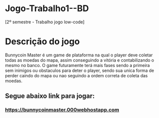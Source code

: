 # Jogo-Trabalho1--BD
[2º semestre - Trabalho jogo low-code] 
# Descrição do jogo
Bunnycoin Master é um game de plataforma na qual o player deve coletar todas as moedas do mapa, assim conseguindo a vitória e contabilizando o mesmo no banco.
O game futuramente terá mais fases sendo a primeira sem inimigos ou obstaculos para deter o player, sendo sua unica forma de perder caindo do mapa ou nao seguindo a ordem correta de coleta das moedas.
## Segue abaixo link para jogar:
### https://bunnycoinmaster.000webhostapp.com
